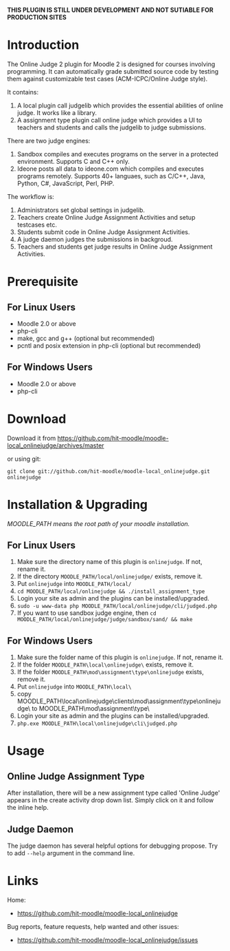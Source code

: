 **THIS PLUGIN IS STILL UNDER DEVELOPMENT AND NOT SUTIABLE FOR PRODUCTION SITES**

Introduction
============

The Online Judge 2 plugin for Moodle 2 is designed for courses involving programming.
It can automatically grade submitted source code by testing them against customizable
test cases (ACM-ICPC/Online Judge style).

It contains:

1. A local plugin call judgelib which provides the essential abilities of online judge.
   It works like a library.
2. A assignment type plugin call online judge which provides a UI to teachers and students
   and calls the judgelib to judge submissions.

There are two judge engines:

1. Sandbox compiles and executes programs on the server in a protected environment.
   Supports C and C++ only.
2. Ideone posts all data to ideone.com which compiles and executes programs remotely.
   Supports 40+ languaes, such as C/C++, Java, Python, C#, JavaScript, Perl, PHP.

The workflow is:

1. Administrators set global settings in judgelib.
2. Teachers create Online Judge Assignment Activities and setup testcases etc.
3. Students submit code in Online Judge Assignment Activities.
4. A judge daemon judges the submissions in backgroud.
5. Teachers and students get judge results in Online Judge Assignment Activities.


Prerequisite
============

For Linux Users
---------------

* Moodle 2.0 or above
* php-cli
* make, gcc and g++ (optional but recommended)
* pcntl and posix extension in php-cli (optional but recommended)

For Windows Users
-----------------

* Moodle 2.0 or above
* php-cli


Download
========

Download it from https://github.com/hit-moodle/moodle-local_onlinejudge/archives/master

or using git:

`git clone git://github.com/hit-moodle/moodle-local_onlinejudge.git onlinejudge`


Installation & Upgrading
========================

*MOODLE_PATH means the root path of your moodle installation.*

For Linux Users
---------------

1. Make sure the directory name of this plugin is `onlinejudge`. If not, rename it.
2. If the directory `MOODLE_PATH/local/onlinejudge/` exists, remove it.
3. Put `onlinejudge` into `MOODLE_PATH/local/`
4. `cd MOODLE_PATH/local/onlinejudge && ./install_assignment_type`
5. Login your site as admin and the plugins can be installed/upgraded.
6. `sudo -u www-data php MOODLE_PATH/local/onlinejudge/cli/judged.php`
7. If you want to use sandbox judge engine, then
   `cd MOODLE_PATH/local/onlinejudge/judge/sandbox/sand/ && make`

For Windows Users
---------------

1. Make sure the folder name of this plugin is `onlinejudge`. If not, rename it.
2. If the folder `MOODLE_PATH\local\onlinejudge\` exists, remove it.
3. If the folder `MOODLE_PATH\mod\assignment\type\onlinejudge` exists, remove it.
4. Put `onlinejudge` into `MOODLE_PATH\local\`
5. copy MOODLE_PATH\local\onlinejudge\clients\mod\assignment\type\onlinejudge\ 
   to MOODLE_PATH\mod\assignment\type\
6. Login your site as admin and the plugins can be installed/upgraded.
7. `php.exe MOODLE_PATH\local\onlinejudge\cli\judged.php`

Usage
=====

Online Judge Assignment Type
----------------------------

After installation, there will be a new assignment type called 'Online Judge' appears in the create activity drop down list. Simply click on it and follow the inline help.

Judge Daemon
------------

The judge daemon has several helpful options for debugging propose. Try to add `--help` argument in the command line.

Links
=====

Home:

* <https://github.com/hit-moodle/moodle-local_onlinejudge>

Bug reports, feature requests, help wanted and other issues:

* <https://github.com/hit-moodle/moodle-local_onlinejudge/issues>
